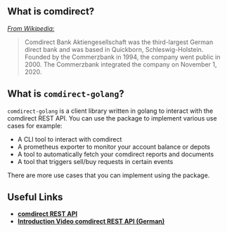 ## What is comdirect?
[*From Wikipedia:*](https://en.wikipedia.org/wiki/Comdirect_Bank)
> Comdirect Bank Aktiengesellschaft was the third-largest German direct bank and was based in Quickborn, Schleswig-Holstein.
> Founded by the Commerzbank in 1994, the company went public in 2000. The Commerzbank integrated the company on November 1, 2020.

## What is `comdirect-golang`?
`comdirect-golang` is a client library written in golang to interact with the comdirect REST API.
You can use the package to implement various use cases for example:
* A CLI tool to interact with comdirect
* A prometheus exporter to monitor your account balance or depots
* A tool to automatically fetch your comdirect reports and documents
* A tool that triggers sell/buy requests in certain events

There are more use cases that you can implement using the package.

## Useful Links
* [**comdirect REST API**](https://www.comdirect.de/cms/kontakt-zugaenge-api.html)
* [**Introduction Video comdirect REST API (German)**](https://www.youtube.com/watch?v=HNTeqKTCKTs)
